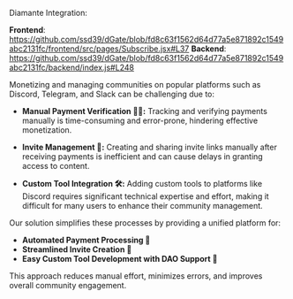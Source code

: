 Diamante Integration:

**Frontend**: https://github.com/ssd39/dGate/blob/fd8c63f1562d64d77a5e871892c1549abc2131fc/frontend/src/pages/Subscribe.jsx#L37
**Backend**: https://github.com/ssd39/dGate/blob/fd8c63f1562d64d77a5e871892c1549abc2131fc/backend/index.js#L248

Monetizing and managing communities on popular platforms such as Discord, Telegram, and Slack can be challenging due to:

- **Manual Payment Verification 🕵️‍♂️:** Tracking and verifying payments manually is time-consuming and error-prone, hindering effective monetization.
  
- **Invite Management 📩:** Creating and sharing invite links manually after receiving payments is inefficient and can cause delays in granting access to content.

- **Custom Tool Integration 🛠️:** Adding custom tools to platforms like Discord requires significant technical expertise and effort, making it difficult for many users to enhance their community management.

Our solution simplifies these processes by providing a unified platform for:

- **Automated Payment Processing 💸**
- **Streamlined Invite Creation 📧**
- **Easy Custom Tool Development with DAO Support 🤝**

This approach reduces manual effort, minimizes errors, and improves overall community engagement.
